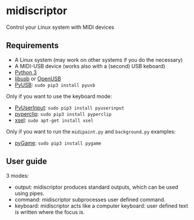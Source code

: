 # midiscriptor
Control your Linux system with MIDI devices


## Requirements

* A Linux system (may work on other systems if you do the necessary)
* A MIDI-USB device (works also with a (second) USB keboard)
* [Python 3](https://www.python.org/downloads)
* [libusb](http://libusb.info/) or [OpenUSB](https://sourceforge.net/projects/openusb/)
* [PyUSB](https://github.com/walac/pyusb#installing-pyusb-on-gnulinux-systems): `sudo pip3 install pyusb`

Only if you want to use the keyboard mode:  
* [PyUserInput](https://github.com/PyUserInput/PyUserInput): `sudo pip3 install pyuserinput`
* [pyperclip](https://github.com/asweigart/pyperclip): `sudo pip3 install pyperclip`
* [xsel](https://github.com/kfish/xsel): `sudo apt-get install xsel`

Only if you want to run the `midipaint.py` and `background.py` examples:  
* [pyGame](http://www.pygame.org/download.shtml): `sudo pip3 install pygame`

## User guide

3 modes:

* output: midiscriptor produces standard outputs, which can be used using pipes.
* command: midiscriptor subprocesses user defined command.
* keyboard: midiscriptor acts like a computer keyboard: user defined text is written where the focus is.

